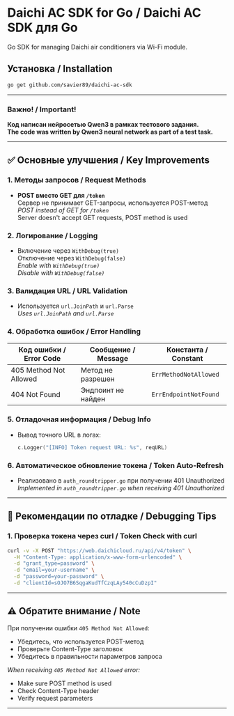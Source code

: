 # Daichi AC SDK for Go / Daichi AC SDK для Go
 
Go SDK for managing Daichi air conditioners via Wi-Fi module.

## Установка / Installation

```bash
go get github.com/savier89/daichi-ac-sdk
```

---

### Важно! / Important!
**Код написан нейросетью Qwen3 в рамках тестового задания.**  
**The code was written by Qwen3 neural network as part of a test task.**

---

## ✅ Основные улучшения / Key Improvements

### 1. Методы запросов / Request Methods
- **POST вместо GET для `/token`**  
  Сервер не принимает GET-запросы, используется POST-метод  
  *POST instead of GET for `/token`*  
  Server doesn't accept GET requests, POST method is used

### 2. Логирование / Logging
- Включение через `WithDebug(true)`  
  Отключение через `WithDebug(false)`  
  *Enable with `WithDebug(true)`*  
  *Disable with `WithDebug(false)`*

### 3. Валидация URL / URL Validation
- Используется `url.JoinPath` и `url.Parse`  
  *Uses `url.JoinPath` and `url.Parse`*

### 4. Обработка ошибок / Error Handling
| Код ошибки / Error Code | Сообщение / Message | Константа / Constant |
|-------------------------|---------------------|----------------------|
| 405 Method Not Allowed  | Метод не разрешен   | `ErrMethodNotAllowed`|
| 404 Not Found           | Эндпоинт не найден  | `ErrEndpointNotFound`|

### 5. Отладочная информация / Debug Info
- Вывод точного URL в логах:  
  ```go
  c.Logger("[INFO] Token request URL: %s", reqURL)
  ```

### 6. Автоматическое обновление токена / Token Auto-Refresh
- Реализовано в `auth_roundtripper.go` при получении 401 Unauthorized  
  *Implemented in `auth_roundtripper.go` when receiving 401 Unauthorized*

---

## 🔧 Рекомендации по отладке / Debugging Tips

### 1. Проверка токена через curl / Token Check with curl
```bash
curl -v -X POST "https://web.daichicloud.ru/api/v4/token" \
  -H "Content-Type: application/x-www-form-urlencoded" \
  -d "grant_type=password" \
  -d "email=your-username" \
  -d "password=your-password" \
  -d "clientId=sOJO7B6SqgaKudTfCzqLAy540cCuDzpI"
```

---

## ⚠️ Обратите внимание / Note
При получении ошибки `405 Method Not Allowed`:
- Убедитесь, что используется POST-метод
- Проверьте Content-Type заголовок
- Убедитесь в правильности параметров запроса

*When receiving `405 Method Not Allowed` error:*
- Make sure POST method is used
- Check Content-Type header
- Verify request parameters

---

